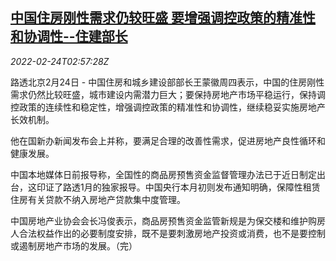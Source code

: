 <!--1645671663000-->
[中国住房刚性需求仍较旺盛 要增强调控政策的精准性和协调性--住建部长](https://cn.reuters.com/article/china-residential-house-demand-0224-idCNKBS2KT08D)
------

<div><i>2022-02-24T02:57:28Z</i></div><p>路透北京2月24日 - 中国住房和城乡建设部部长王蒙徽周四表示，中国的住房刚性需求仍然比较旺盛，城市建设内需潜力巨大；要保持房地产市场平稳运行，保持调控政策的连续性和稳定性，增强调控政策的精准性和协调性，继续稳妥实施房地产长效机制。</p><p>他在国新办新闻发布会上并称，要满足合理的改善性需求，促进房地产良性循环和健康发展。</p><p>中国本地媒体日前报导称，全国性的商品房预售资金监督管理办法已于近日制定出台，这印证了路透1月的独家报导。中国央行本月初则发布通知明确，保障性租赁住房有关贷款不纳入房地产贷款集中度管理。</p><p>中国房地产业协会会长冯俊表示，商品房预售资金监管新规是为保交楼和维护购房人合法权益作出的必要制度安排，既不是要刺激房地产投资或消费，也不是要控制或遏制房地产市场的发展。（完）</p>
